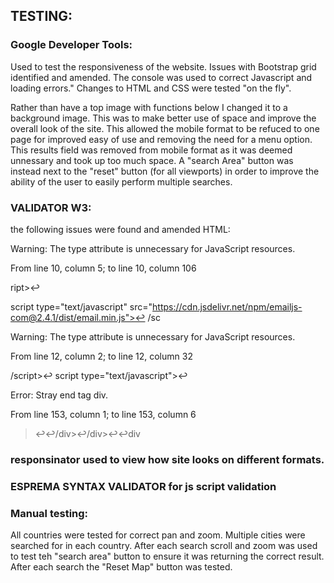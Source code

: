 ## TESTING:

### Google Developer Tools:
Used to test the responsiveness of the website. Issues with Bootstrap grid identified and amended. The console was used to correct Javascript and loading errors."
Changes to HTML and CSS were tested "on the fly".

Rather than have a top image with functions below I changed it to a background image. This was to make better use of space and improve the overall look of the site.
This allowed the mobile format to be refuced to one page for improved easy of use and removing the need for a menu option.
This results field was removed from mobile format as it was deemed unnessary and took up too much space.
A "search Area" button was instead next to the "reset" button (for all viewports) in order to improve the ability of the user to easily perform multiple searches.





### VALIDATOR W3:

the following issues were found and amended HTML:


Warning: The type attribute is unnecessary for JavaScript resources.

From line 10, column 5; to line 10, column 106

ript>↩    

script type="text/javascript" src="https://cdn.jsdelivr.net/npm/emailjs-com@2.4.1/dist/email.min.js">↩	/sc

Warning: The type attribute is unnecessary for JavaScript resources.

From line 12, column 2; to line 12, column 32

/script>↩	script type="text/javascript">↩		

Error: Stray end tag div.

From line 153, column 1; to line 153, column 6

>↩↩/div>↩/div>↩↩div

 ### responsinator used to view how site looks on different formats.


### ESPREMA SYNTAX VALIDATOR for js script validation

### Manual testing:
All countries were tested for correct pan and zoom. Multiple cities were searched for in each country.
After each search scroll and zoom was used to test teh "search area" button to ensure it was returning the correct result.
After each search the "Reset Map" button was tested.